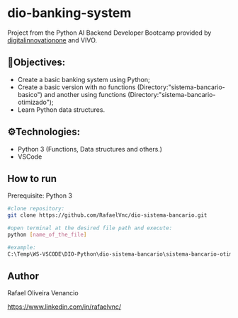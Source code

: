 # dio-banking-system
Project from the Python AI Backend Developer Bootcamp provided by [digitalinnovationone](https://www.google.com/url?sa=t&rct=j&q=&esrc=s&source=web&cd=&cad=rja&uact=8&ved=2ahUKEwjA1a6LjuOFAxVgr5UCHUirCaYQjBB6BAgMEAE&url=https%3A%2F%2Fweb.dio.me%2F&usg=AOvVaw0dwYA1hr1DsZZOmIkcAAcc&opi=89978449) and VIVO.

## 🎯Objectives:
- Create a basic banking system using Python;
- Create a basic version with no functions (Directory:"sistema-bancario-basico") and another using functions (Directory:"sistema-bancario-otimizado");
- Learn Python data structures.

## ⚙️Technologies:
- Python 3 (Functions, Data structures and others.)
- VSCode

## How to run
Prerequisite: Python 3
```bash
#clone repository:
git clone https://github.com/RafaelVnc/dio-sistema-bancario.git

#open terminal at the desired file path and execute:
python [name_of_the_file]

#example:
C:\Temp\WS-VSCODE\DIO-Python\dio-sistema-bancario\sistema-bancario-otimizado>python banking_system.py
```
## Author
Rafael Oliveira Venancio

https://www.linkedin.com/in/rafaelvnc/
